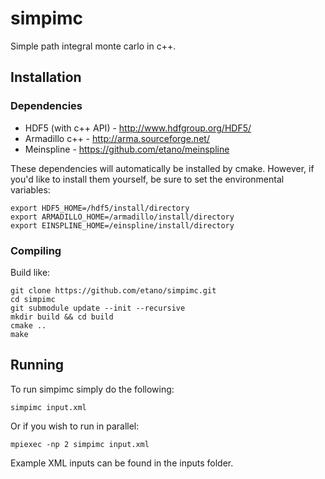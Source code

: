 # simpimc

Simple path integral monte carlo in c++.

## Installation

### Dependencies

* HDF5 (with c++ API) - http://www.hdfgroup.org/HDF5/
* Armadillo c++ - http://arma.sourceforge.net/
* Meinspline - https://github.com/etano/meinspline

These dependencies will automatically be installed by cmake. However, if you'd like to install them yourself, be sure to set the environmental variables:

    export HDF5_HOME=/hdf5/install/directory
    export ARMADILLO_HOME=/armadillo/install/directory
    export EINSPLINE_HOME=/einspline/install/directory
    
### Compiling

Build like:

    git clone https://github.com/etano/simpimc.git
    cd simpimc
    git submodule update --init --recursive
    mkdir build && cd build
    cmake ..
    make
    
## Running

To run simpimc simply do the following:

    simpimc input.xml
    
Or if you wish to run in parallel:

    mpiexec -np 2 simpimc input.xml
    
Example XML inputs can be found in the inputs folder.
